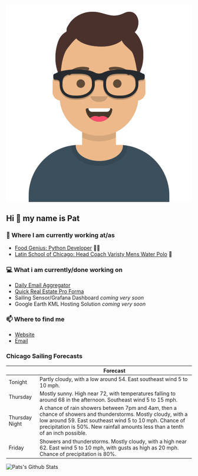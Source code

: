 [![Social banner for p-j-falconer](https://raw.githubusercontent.com/P-J-FALCONER/P-J-FALCONER/master/assets/avataaars.svg)](https://patfalconer.com/)
## Hi :wave: my name is Pat

### 💼 Where I am currently working at/as
- [Food Genius: Python Developer](https://getfoodgenius.com/) 🍔🐍
- [Latin School of Chicago: Head Coach Varisty Mens Water Polo](https://www.latinschool.org/) 🤽


### 💻 What i am currently/done working on
 - [Daily Email Aggregator](https://github.com/P-J-FALCONER/dott_daily_mail)
 - [Quick Real Estate Pro Forma](https://github.com/P-J-FALCONER/henry)
 - Sailing Sensor/Grafana Dashboard *coming very soon*
 - Google Earth KML Hosting Solution *coming very soon*

### 📫 Where to find me
 - [Website](https://patfalconer.com/)
 - [Email](mailto:patrick.j.falconer@gmail.com)


### Chicago Sailing Forecasts
|   | Forecast  |
|---|---|
| Tonight | Partly cloudy, with a low around 54. East southeast wind 5 to 10 mph. |
| Thursday | Mostly sunny. High near 72, with temperatures falling to around 68 in the afternoon. Southeast wind 5 to 15 mph. |
| Thursday Night | A chance of rain showers between 7pm and 4am, then a chance of showers and thunderstorms. Mostly cloudy, with a low around 59. East southeast wind 5 to 10 mph. Chance of precipitation is 50%. New rainfall amounts less than a tenth of an inch possible. |
| Friday | Showers and thunderstorms. Mostly cloudy, with a high near 62. East wind 5 to 10 mph, with gusts as high as 20 mph. Chance of precipitation is 80%. |

![Pats's Github Stats](https://github-readme-stats.vercel.app/api?username=p-j-falconer&show_icons=true&theme=radical)
